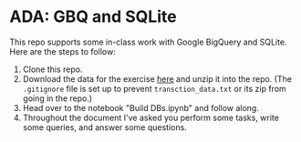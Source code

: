 # ADA: GBQ and SQLite

This repo supports some in-class work with Google BigQuery and SQLite. Here are the steps to follow: 

1. Clone this repo.
2. Download the data for the exercise [here](https://www.dropbox.com/t/FyPp5lh8tbGL4Pmo) and unzip it into the repo. (The `.gitignore` file is set up to prevent `transction_data.txt` or its zip from going in the repo.)
3. Head over to the notebook "Build DBs.ipynb" and follow along. 
4. Throughout the document I've asked you perform some tasks, write some queries, and answer some questions. 
